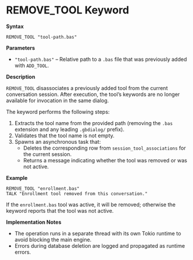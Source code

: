 # REMOVE_TOOL Keyword

**Syntax**

```
REMOVE_TOOL "tool-path.bas"
```

**Parameters**

- `"tool-path.bas"` – Relative path to a `.bas` file that was previously added with `ADD_TOOL`.

**Description**

`REMOVE_TOOL` disassociates a previously added tool from the current conversation session. After execution, the tool’s keywords are no longer available for invocation in the same dialog.

The keyword performs the following steps:

1. Extracts the tool name from the provided path (removing the `.bas` extension and any leading `.gbdialog/` prefix).
2. Validates that the tool name is not empty.
3. Spawns an asynchronous task that:
   - Deletes the corresponding row from `session_tool_associations` for the current session.
   - Returns a message indicating whether the tool was removed or was not active.

**Example**

```basic
REMOVE_TOOL "enrollment.bas"
TALK "Enrollment tool removed from this conversation."
```

If the `enrollment.bas` tool was active, it will be removed; otherwise the keyword reports that the tool was not active.

**Implementation Notes**

- The operation runs in a separate thread with its own Tokio runtime to avoid blocking the main engine.
- Errors during database deletion are logged and propagated as runtime errors.
